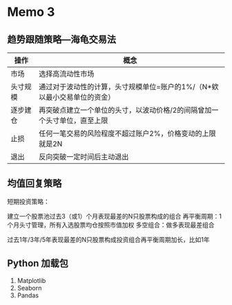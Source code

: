 # Memo 3

## 趋势跟随策略—海龟交易法

| 操作     | 概念                                                         |
| -------- | ------------------------------------------------------------ |
| 市场     | 选择高流动性市场                                             |
| 头寸规模 | 通过对于波动性的计算，头寸规模单位=账户的1%/（N*欸以最小交易单位的资金） |
| 逐步建仓 | 再突破点建立一个单位的头寸，以波动价格/2的间隔曾加一个头寸单位，直至上限 |
| 止损     | 任何一笔交易的风险程度不超过账户2%，价格变动的上限就是2N     |
| 退出     | 反向突破一定时间后主动退出                                   |

## 均值回复策略

短期投资策略：

建立一个股票池过去3（或1）个月表现最差的N只股票构成的组合
再平衡周期：1个月头寸管理，所有入选股票均仓按照市值加权
多空组合：做多表现最差组合

过去1年/3年/5年表现最差的N只股票构成投资组合再平衡周期加长，比如1年



## Python 加载包

1. Matplotlib
2. Seaborn
3. Pandas